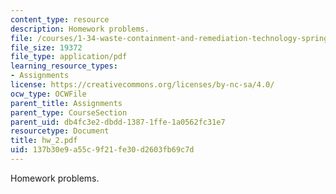 ```yaml
---
content_type: resource
description: Homework problems.
file: /courses/1-34-waste-containment-and-remediation-technology-spring-2004/137b30e9a55c9f21fe30d2603fb69c7d_hw_2.pdf
file_size: 19372
file_type: application/pdf
learning_resource_types:
- Assignments
license: https://creativecommons.org/licenses/by-nc-sa/4.0/
ocw_type: OCWFile
parent_title: Assignments
parent_type: CourseSection
parent_uid: db4fc3e2-dbdd-1387-1ffe-1a0562fc31e7
resourcetype: Document
title: hw_2.pdf
uid: 137b30e9-a55c-9f21-fe30-d2603fb69c7d
---
```

Homework problems.